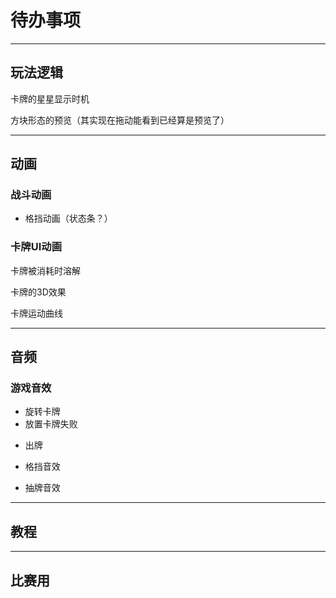# 待办事项

---

## 玩法逻辑

<!-- 敌人“**获得格挡意图**”触发的时机：
 - 回合开始时（那还叫意图吗，也不算是提前知道啊）
 - 按下出牌按钮时（需要先播放敌人获得格挡的动画？乱七八糟的）
 - 回合结束时，获得下回合的格挡（那不相当于“这回合空过，下回合翻倍”吗）
 - 敌人只回血（暂时先用这个，想到更好的方法再说） -->

<!-- 可以同时旋转卡牌和拖拽卡牌 -->

卡牌的星星显示时机

<!-- 卡牌的图层排序 -->

<!-- 卡牌在手牌中时的放大版本预览 -->

方块形态的预览（其实现在拖动能看到已经算是预览了）

---

## 动画

### 战斗动画

 <!-- - 攻击动画 -->
 - 格挡动画（状态条？）
 <!-- - 获得debuff -->
 <!-- - 获得正面buff -->
 <!-- - 回血 -->
 <!-- - 受伤 -->
 <!-- - 反击 -->

### 卡牌UI动画

<!-- 选择敌人的箭头 -->

卡牌被消耗时溶解

卡牌的3D效果

卡牌运动曲线

---

## 音频

### 游戏音效

 <!-- - 放置卡牌 -->
 - 旋转卡牌
 - 放置卡牌失败
 <!-- - 卸下卡牌 -->
 - 出牌
 <!-- - 攻击音效 -->
 - 格挡音效
 <!-- - 回血音效 -->
 - 抽牌音效

---

## 教程

---

## 比赛用
